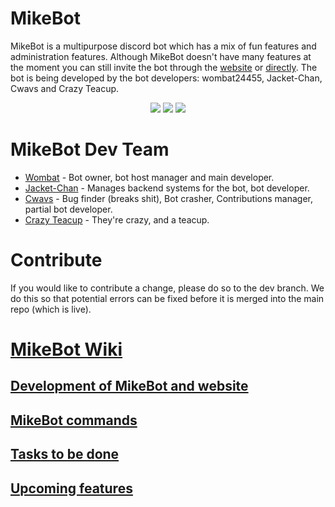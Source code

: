 # MikeBot
MikeBot is a multipurpose discord bot which has a mix of fun features and administration features. Although MikeBot doesn't have many features at the moment you can still invite the bot through the [website](https://wombat24455.github.io/mikebot.github.io/) or [directly](https://discord.com/oauth2/authorize?client_id=639421464185143301&scope=bot&permissions=2146958847). The bot is being developed by the bot developers: wombat24455, Jacket-Chan, Cwavs and Crazy Teacup.
<p align="center">
<img src="https://img.shields.io/github/stars/wombat24455/MikebotDiscordBot">
<img src="https://www.codefactor.io/repository/github/wombat24455/mikebotdiscordbot/badge/master">
<img src="https://img.shields.io/github/license/wombat24455/MikebotDiscordBot">
</p>

# MikeBot Dev Team
- [Wombat](https://github.com/wombat24455) - Bot owner, bot host manager and main developer.
- [Jacket-Chan](https://github.com/Jacket-Chan) - Manages backend systems for the bot, bot developer.
- [Cwavs](https://github.com/Cwavs) - Bug finder (breaks shit), Bot crasher, Contributions manager, partial bot developer.
- [Crazy Teacup](https://github.com/Tea-Cup) - They're crazy, and a teacup.

# Contribute
If you would like to contribute a change, please do so to the dev branch. We do this so that potential errors can be fixed before it is merged into the main repo (which is live).

# [MikeBot Wiki](https://github.com/wombat24455/MikebotDiscordBot/wiki)
## [Development of MikeBot and website](https://github.com/wombat24455/MikebotDiscordBot/wiki/Development-of-MikeBot-and-MikeBot-website)  
## [MikeBot commands](https://github.com/wombat24455/MikebotDiscordBot/wiki/MikeBot-commands)  
## [Tasks to be done](https://github.com/wombat24455/MikebotDiscordBot/wiki/Tasks-to-be-done)  
## [Upcoming features](https://github.com/wombat24455/MikebotDiscordBot/wiki/Upcoming-features)
